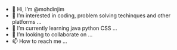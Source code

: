 - 👋 Hi, I’m @mohdinjim
- 👀 I’m interested in coding, problem solving techinques and other platforms ...
- 🌱 I’m currently learning java python CSS ...
- 💞️ I’m looking to collaborate on ...
- 📫 How to reach me ...

<!---
mohdinjim/mohdinjim is a ✨ special ✨ repository because its `README.md` (this file) appears on your GitHub profile.
You can click the Preview link to take a look at your changes.
--->
